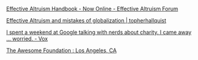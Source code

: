 [Effective Altruism Handbook - Now Online - Effective Altruism Forum](http://effective-altruism.com/ea/hx/effective_altruism_handbook/)

[Effective Altruism and mistakes of globalization | topherhallquist](https://topherhallquist.wordpress.com/2015/09/14/effective-altruism-and-mistakes-of-globalization/)

[I spent a weekend at Google talking with nerds about charity. I came away … worried. - Vox](http://www.vox.com/2015/8/10/9124145/effective-altruism-global-ai)

[The Awesome Foundation : Los Angeles, CA](http://www.awesomefoundation.org/en/chapters/los-angeles)

